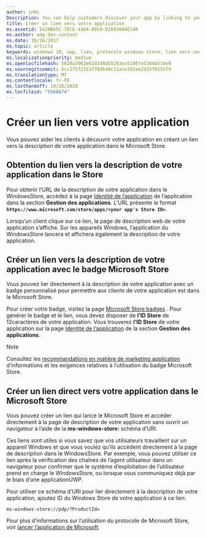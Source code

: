 ```yaml
---
author: jnHs
Description: You can help customers discover your app by linking to your app's listing in the Microsoft Store.
title: Créer un lien vers votre application
ms.assetid: 5420B65C-7ECE-4364-8959-D1683684E146
ms.author: wdg-dev-content
ms.date: 10/26/2017
ms.topic: article
keywords: windows 10, uwp, lien, protocole windows store, lien vers une application, lien vers application
ms.localizationpriority: medium
ms.openlocfilehash: 5028a3902e62d188db5283ec6186fe5364b53de0
ms.sourcegitcommit: 6cc275f2151f78db40c11ace381ee2d35f0155f9
ms.translationtype: MT
ms.contentlocale: fr-FR
ms.lasthandoff: 10/26/2018
ms.locfileid: "5568674"
---
```

# <a name="link-to-your-app"></a>Créer un lien vers votre application


Vous pouvez aider les clients à découvrir votre application en créant un lien vers la description de votre application dans le Microsoft Store.

## <a name="getting-the-link-to-your-apps-store-listing"></a>Obtention du lien vers la description de votre application dans le Store

Pour obtenir l’URL de la description de votre application dans le WindowsStore, accédez à la page [Identité de l’application](view-app-identity-details.md) de l’application dans la section **Gestion des applications**. L’URL présente le format **`https://www.microsoft.com/store/apps/<your app's Store ID>`**.

Lorsqu’un client clique sur ce lien, la page de description web de votre application s’affiche. Sur les appareils Windows, l’application du WindowsStore lancera et affichera également la description de votre application.


## <a name="linking-to-your-apps-store-listing-with-the-microsoft-store-badge"></a>Créer un lien vers la description de votre application avec le badge Microsoft Store

Vous pouvez lier directement à la description de votre application avec un badge personnalisé pour permettre aux clients de votre application est dans le Microsoft Store.

Pour créer votre badge, visitez la page [Microsoft Store badges](http://go.microsoft.com/fwlink/p/?LinkID=534236) . Pour générer le badge et le lien, vous devez disposer de **l’ID Store** de 12caractères de votre application. Vous trouverez **l’ID Store** de votre application sur la page [Identité de l’application](view-app-identity-details.md) de la section **Gestion des applications**.

> [!NOTE]
> Consultez les [recommandations en matière de marketing application](app-marketing-guidelines.md) d’informations et les exigences relatives à l’utilisation du badge Microsoft Store.


## <a name="linking-directly-to-your-app-in-the-microsoft-store"></a>Créer un lien direct vers votre application dans le Microsoft Store

Vous pouvez créer un lien qui lance le Microsoft Store et accéder directement à la page de description de votre application sans ouvrir un navigateur à l’aide de la **ms-windows-store:** schéma d’URI.

Ces liens sont utiles si vous savez que vos utilisateurs travaillent sur un appareil Windows et que vous voulez qu’ils accèdent directement à la page de description dans le WindowsStore. Par exemple, vous pouvez utiliser ce lien après la vérification des chaînes de l’agent utilisateur dans un navigateur pour confirmer que le système d’exploitation de l’utilisateur prend en charge le WindowsStore, ou lorsque vous communiquez déjà par le biais d’une applicationUWP.

Pour utiliser ce schéma d’URI pour lier directement à la description de votre application, ajoutez ID du Windows Store de votre application à ce lien:

`ms-windows-store://pdp/?ProductId=`

Pour plus d’informations sur l’utilisation du protocole de Microsoft Store, voir [lancer l’application de Microsoft](../launch-resume/launch-store-app.md).

 

 




